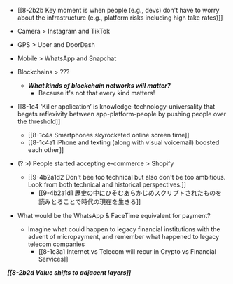 - [[8-2b2b Key moment is when people (e.g., devs) don't have to worry about the infrastructure (e.g., platform risks including high take rates)]]
- Camera > Instagram and TikTok
- GPS > Uber and DoorDash
- Mobile > WhatsApp and Snapchat
- Blockchains > ???
	- ***What kinds of blockchain networks will matter?***
		- Because it's not that every kind matters!

- [[8-1c4 ‘Killer application’ is knowledge-technology-universality that begets reflexivity between app-platform-people by pushing people over the threshold]]
	- [[8-1c4a Smartphones skyrocketed online screen time]]
	- [[8-1c4a1 iPhone and texting (along with visual voicemail) boosted each other]]

- (? >) People started accepting e-commerce > Shopify
	- [[9-4b2a1d2 Don't bee too technical but also don't be too ambitious. Look from both technical and historical perspectives.]]
		- [[9-4b2a1d1 歴史の中にひそむあらかじめスクリプトされたものを読みとることで時代の現在を生きる]]

- What would be the WhatsApp & FaceTime equivalent for payment?
	- Imagine what could happen to legacy financial institutions with the advent of micropayment, and remember what happened to legacy telecom companies
		- [[8-1c3a1 Internet vs Telecom will recur in Crypto vs Financial Services]]

***[[8-2b2d Value shifts to adjacent layers]]***